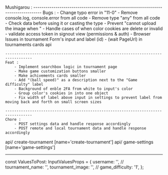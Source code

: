  Mushigarou :
    ----------------------------------------------------------------------------------
    Bugs :
        - Change typo error in "11-0"
        - Remove console.log, console.error from all code
        - Remove type "any" from all code
        - Check data before using it or casting the type
        - Prevent "cannot upload the image when "
        - Handle cases of when color cookies are delete or invalid
        - validate access token in signout view (permissions & auth)
        - Browser Issues in tournament Form's input and label (id)
        - (wait PageUrl) in tournaments cards api

    ----------------------------------------------------------------------------------
    Feat :
        - Implement searchbox logic in tournament page
        - Make game customization buttons smaller
        - Make achivements cards smaller
        - Add "(ball speed)" as a description next to the "Game difficulty" label
        - Background of enble 2FA from white to input's color
        - Group color's cookies in into one object
        - Fix width of label above input in settings to prevent label from moving back and forth on small screen sizes

    ----------------------------------------------------------------------------------
    Chore :
        - POST settings data and handle response accordingly
        - POST remote and local tournament data and handle response accordingly

api/ create-tournament [name='create-tournament']
api/ game-settings [name='game-settings']


----------------------------------------------------------
const ValuesToPost: InputValuesProps = {
    username: '', //
    tournament_name: '',
    tournament_image: '', //
    game_difficulty: '1',
};

